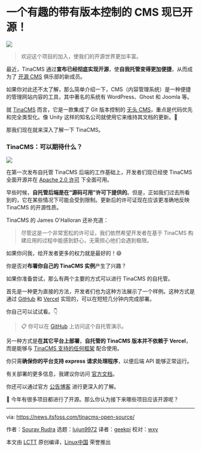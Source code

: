[#]: subject: "An Interesting CMS With Version Control is Now Open-Source!"
[#]: via: "https://news.itsfoss.com/tinacms-open-source/"
[#]: author: "Sourav Rudra https://news.itsfoss.com/author/sourav/"
[#]: collector: "lujun9972/lctt-scripts-1700446145"
[#]: translator: "geekpi"
[#]: reviewer: "wxy"
[#]: publisher: "wxy"
[#]: url: "https://linux.cn/article-16431-1.html"

一个有趣的带有版本控制的 CMS 现已开源！
======

![][0]

> 欢迎这个项目的加入，使我们的开源世界更加丰富。

最近，TinaCMS 通过**宣布已经彻底实现开源**，使**自我托管变得更加便捷**，从而成为了 [开源 CMS][1] 俱乐部的新成员。

如果你对此还不太了解，那么简单介绍一下，CMS（内容管理系统）是一种便捷的管理网站内容的工具，其中著名的系统有 WordPress、Ghost 和 Joomla 等。

就 [TinaCMS][2] 而言，它是一款集成了 Git 版本控制的 [无头 CMS][3]，重点是代码优先和完全类型化。像 Unity 这样的知名公司就使用它来维持其文档的更新。🤯

那我们现在就来深入了解一下 TinaCMS。

### TinaCMS：可以期待什么？

![][5]

在第一次发布自托管 TinaCMS 后端的工作基础上，开发者们现已经使 TinaCMS 全面开源并在 [Apache 2.0 许可][6] 下全面可用。

早些时候，**自托管后端是在“源码可用”许可下提供的**。但是，正如我们过去所看到的，它在某些情况下可能会受到限制。更新后的许可证现在应该更准确地反映 TinaCMS 的开源性质。

TinaCMS 的 James O'Halloran 还补充道：

> 尽管这是一个非常宽松的许可证，我们依然希望开发者在基于 TinaCMS 构建应用的过程中能感到舒心，无需担心他们会遇到极限。

如果你问我，给开发者更多的权力就是最好的！😄

你是否对**布署你自己的 TinaCMS 实例**产生了兴趣？

如果你准备尝试，那么有两个主要的方式可以进行 TinaCMS 的自托管。

首先是一种更为直接的方法，开发者们也为这种方法展示了一个样例。这种方式是通过 [GitHub][8] 和 [Vercel][9] 实现的，可以在短短几分钟内完成部署。

你自己可以试试看。👇

> 📋 你可以在 [GitHub][10] 上访问这个自托管演示。

另一种方式是**在其它平台上部署**，**自托管的 TinaCMS 版本并不依赖于 Vercel**，而是能够与 [TinaCMS 支持的任何框架][11] 配合使用。

你只需**确保你的平台支持 express 请求处理程序**，以便后端 API 能够正常运行。

有关部署的更多信息，我建议你访问 [官方文档][12]。

你还可以通过官方 [公告博客][13] 进行更深入的了解。

💬 今年有很多项目都进行了开源。那么你认为接下来哪些项目应该开源呢？

--------------------------------------------------------------------------------

via: https://news.itsfoss.com/tinacms-open-source/

作者：[Sourav Rudra][a]
选题：[lujun9972][b]
译者：[geekpi](https://github.com/geekpi)
校对：[wxy](https://github.com/wxy)

本文由 [LCTT](https://github.com/LCTT/TranslateProject) 原创编译，[Linux中国](https://linux.cn/) 荣誉推出

[a]: https://news.itsfoss.com/author/sourav/
[b]: https://github.com/lujun9972
[1]: https://itsfoss.com/open-source-cms/
[2]: https://tina.io/
[3]: https://en.wikipedia.org/wiki/Headless_content_management_system
[4]: https://itsfoss.com/content/images/size/w256h256/2022/12/android-chrome-192x192.png
[5]: https://news.itsfoss.com/content/images/2023/11/TinaCMS.png
[6]: https://www.apache.org/licenses/LICENSE-2.0
[7]: https://news.itsfoss.com/content/images/2023/04/Follow-us-on-Google-News.png
[8]: https://github.com/
[9]: https://vercel.com/
[10]: https://github.com/tinacms/tina-self-hosted-demo
[11]: https://tina.io/docs/integration/frameworks/
[12]: https://tina.io/docs/self-hosted/overview/
[13]: https://tina.io/blog/Tinacms-is-now-fully-open-source/
[0]: https://img.linux.net.cn/data/attachment/album/202312/01/081252h5yi8hhtkfffy7w8.jpg